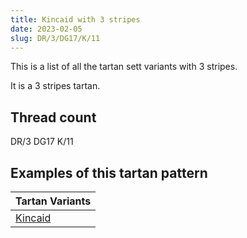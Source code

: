 ```yaml
---
title: Kincaid with 3 stripes
date: 2023-02-05
slug: DR/3/DG17/K/11
---
```

This is a list of all the tartan sett variants with 3 stripes.

It is a 3 stripes tartan.


## Thread count
DR/3 DG17 K/11

## Examples of this tartan pattern

| Tartan Variants |
|---------------|
| [Kincaid](/variants/dr/3/dg17/k/11-dg11450d-draa0000-k000000)||
